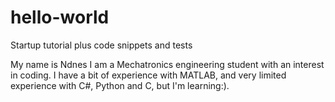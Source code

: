 # hello-world
Startup tutorial plus code snippets and tests

My name is Ndnes
I am a Mechatronics engineering student with an interest in coding.
I have a bit of experience with MATLAB, and very limited experience with C#, Python and C, but I'm learning:).
